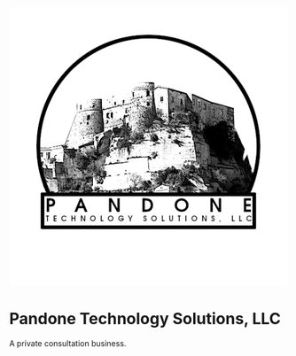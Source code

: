 <p align="center">
  <img src="LOGO_13.png">
 </p>
<p><h1> Pandone Technology Solutions, LLC </h1></p>
<p>A private consultation business.</p> 
